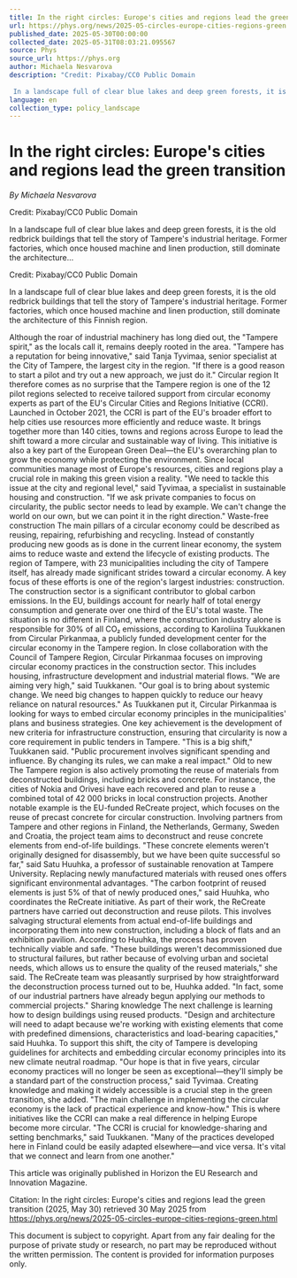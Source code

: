 ```yaml
---
title: In the right circles: Europe's cities and regions lead the green transition
url: https://phys.org/news/2025-05-circles-europe-cities-regions-green.html
published_date: 2025-05-30T00:00:00
collected_date: 2025-05-31T08:03:21.095567
source: Phys
source_url: https://phys.org
author: Michaela Nesvarova
description: "Credit: Pixabay/CC0 Public Domain
 
 In a landscape full of clear blue lakes and deep green forests, it is the old redbrick buildings that tell the story of Tampere's industrial heritage. Former factories, which once housed machine and linen production, still dominate the architecture..."
language: en
collection_type: policy_landscape
---
```


# In the right circles: Europe's cities and regions lead the green transition

*By Michaela Nesvarova*

Credit: Pixabay/CC0 Public Domain
 
 In a landscape full of clear blue lakes and deep green forests, it is the old redbrick buildings that tell the story of Tampere's industrial heritage. Former factories, which once housed machine and linen production, still dominate the architecture...

Credit: Pixabay/CC0 Public Domain
 
 In a landscape full of clear blue lakes and deep green forests, it is the old redbrick buildings that tell the story of Tampere's industrial heritage. Former factories, which once housed machine and linen production, still dominate the architecture of this Finnish region. 
 
 Although the roar of industrial machinery has long died out, the "Tampere spirit," as the locals call it, remains deeply rooted in the area. 
 "Tampere has a reputation for being innovative," said Tanja Tyvimaa, senior specialist at the City of Tampere, the largest city in the region. "If there is a good reason to start a pilot and try out a new approach, we just do it." 
 Circular region 
 It therefore comes as no surprise that the Tampere region is one of the 12 pilot regions selected to receive tailored support from circular economy experts as part of the EU's Circular Cities and Regions Initiative (CCRI). 
 Launched in October 2021, the CCRI is part of the EU's broader effort to help cities use resources more efficiently and reduce waste. It brings together more than 140 cities, towns and regions across Europe to lead the shift toward a more circular and sustainable way of living. 
 This initiative is also a key part of the European Green Deal—the EU's overarching plan to grow the economy while protecting the environment. Since local communities manage most of Europe's resources, cities and regions play a crucial role in making this green vision a reality. 
 "We need to tackle this issue at the city and regional level," said Tyvimaa, a specialist in sustainable housing and construction. 
 "If we ask private companies to focus on circularity, the public sector needs to lead by example. We can't change the world on our own, but we can point it in the right direction." 
 Waste-free construction 
 The main pillars of a circular economy could be described as reusing, repairing, refurbishing and recycling. Instead of constantly producing new goods as is done in the current linear economy, the system aims to reduce waste and extend the lifecycle of existing products. 
 The region of Tampere, with 23 municipalities including the city of Tampere itself, has already made significant strides toward a circular economy. A key focus of these efforts is one of the region's largest industries: construction. 
 The construction sector is a significant contributor to global carbon emissions. In the EU, buildings account for nearly half of total energy consumption and generate over one third of the EU's total waste. 
 The situation is no different in Finland, where the construction industry alone is responsible for 30% of all CO₂ emissions, according to Karoliina Tuukkanen from Circular Pirkanmaa, a publicly funded development center for the circular economy in the Tampere region. 
 In close collaboration with the Council of Tampere Region, Circular Pirkanmaa focuses on improving circular economy practices in the construction sector. This includes housing, infrastructure development and industrial material flows. 
 "We are aiming very high," said Tuukkanen. "Our goal is to bring about systemic change. We need big changes to happen quickly to reduce our heavy reliance on natural resources." 
 As Tuukkanen put it, Circular Pirkanmaa is looking for ways to embed circular economy principles in the municipalities' plans and business strategies. 
 One key achievement is the development of new criteria for infrastructure construction, ensuring that circularity is now a core requirement in public tenders in Tampere. 
 "This is a big shift," Tuukkanen said. "Public procurement involves significant spending and influence. By changing its rules, we can make a real impact." 
 Old to new 
 The Tampere region is also actively promoting the reuse of materials from deconstructed buildings, including bricks and concrete. For instance, the cities of Nokia and Orivesi have each recovered and plan to reuse a combined total of 42 000 bricks in local construction projects. 
 Another notable example is the EU-funded ReCreate project, which focuses on the reuse of precast concrete for circular construction. Involving partners from Tampere and other regions in Finland, the Netherlands, Germany, Sweden and Croatia, the project team aims to deconstruct and reuse concrete elements from end-of-life buildings. 
 "These concrete elements weren't originally designed for disassembly, but we have been quite successful so far," said Satu Huuhka, a professor of sustainable renovation at Tampere University. 
 Replacing newly manufactured materials with reused ones offers significant environmental advantages. "The carbon footprint of reused elements is just 5% of that of newly produced ones," said Huuhka, who coordinates the ReCreate initiative. 
 As part of their work, the ReCreate partners have carried out deconstruction and reuse pilots. This involves salvaging structural elements from actual end-of-life buildings and incorporating them into new construction, including a block of flats and an exhibition pavilion. 
 According to Huuhka, the process has proven technically viable and safe. 
 "These buildings weren't decommissioned due to structural failures, but rather because of evolving urban and societal needs, which allows us to ensure the quality of the reused materials," she said. 
 The ReCreate team was pleasantly surprised by how straightforward the deconstruction process turned out to be, Huuhka added. "In fact, some of our industrial partners have already begun applying our methods to commercial projects." 
 Sharing knowledge 
 The next challenge is learning how to design buildings using reused products. 
 "Design and architecture will need to adapt because we're working with existing elements that come with predefined dimensions, characteristics and load-bearing capacities," said Huuhka. 
 To support this shift, the city of Tampere is developing guidelines for architects and embedding circular economy principles into its new climate neutral roadmap. 
 "Our hope is that in five years, circular economy practices will no longer be seen as exceptional—they'll simply be a standard part of the construction process," said Tyvimaa. 
 Creating knowledge and making it widely accessible is a crucial step in the green transition, she added. "The main challenge in implementing the circular economy is the lack of practical experience and know-how." 
 This is where initiatives like the CCRI can make a real difference in helping Europe become more circular. 
 "The CCRI is crucial for knowledge-sharing and setting benchmarks," said Tuukkanen. "Many of the practices developed here in Finland could be easily adapted elsewhere—and vice versa. It's vital that we connect and learn from one another."

This article was originally published in Horizon the EU Research and Innovation Magazine.

Citation:
 In the right circles: Europe's cities and regions lead the green transition (2025, May 30)
 retrieved 30 May 2025
 from https://phys.org/news/2025-05-circles-europe-cities-regions-green.html

This document is subject to copyright. Apart from any fair dealing for the purpose of private study or research, no
 part may be reproduced without the written permission. The content is provided for information purposes only.